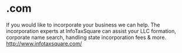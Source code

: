 .com
====

If you would like to incorporate your business we can help. The incorporation experts at InfoTaxSquare can assist your LLC formation, corporate name search, handling state incorporation fees &amp; more. http://www.infotaxsquare.com/
